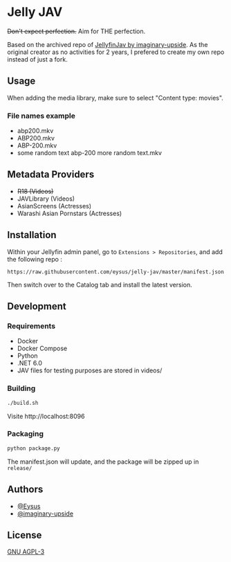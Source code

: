 
# Jelly JAV

~~Don't expect perfection.~~ Aim for THE perfection.

Based on the archived repo of [JellyfinJav by imaginary-upside](https://github.com/imaginary-upside/JellyfinJav). As the original creator as no activities for 2 years, I prefered to create my own repo instead of just a fork.


## Usage

When adding the media library, make sure to select "Content type: movies".

### File names example 
- abp200.mkv
- ABP200.mkv
- ABP-200.mkv
- some random text abp-200 more random text.mkv

## Metadata Providers

- ~~R18 (Videos)~~
- JAVLibrary (Videos)
- AsianScreens (Actresses)
- Warashi Asian Pornstars (Actresses)


## Installation

Within your Jellyfin admin panel, go to `Extensions > Repositories`, and add the following repo :
```
https://raw.githubusercontent.com/eysus/jelly-jav/master/manifest.json
```
Then switch over to the Catalog tab and install the latest version.

## Development
### Requirements
- Docker
- Docker Compose
- Python
- .NET 6.0
- JAV files for testing purposes are stored in videos/


### Building
```bash
./build.sh
```
Visite http://localhost:8096

### Packaging
```bash
python package.py
```
The manifest.json will update, and the package will be zipped up in `release/`

## Authors

- [@Eysus](https://github.com/eysus)
- [@imaginary-upside](https://github.com/imaginary-upside/JellyfinJav)

## License

[GNU AGPL-3](https://choosealicense.com/licenses/agpl-3.0/)

